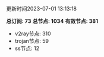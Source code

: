 更新时间2023-07-01 13:13:18

**总订阅: 73**
**总节点: 1034**
**有效节点: 381**
- v2ray节点: 310
- trojan节点: 59
- ss节点: 12
